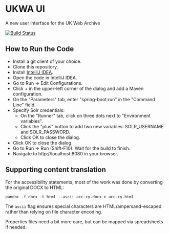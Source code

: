 # UKWA UI

A new user interface for the UK Web Archive

[![Build Status](https://travis-ci.org/ukwa/ukwa-ui.svg?branch=master)](https://travis-ci.org/ukwa/ukwa-ui)

## How to Run the Code ##

* Install a git client of your choice.
* Clone this repository.
* Install [IntelliJ IDEA](https://www.jetbrains.com/idea/).
* Open the code in IntelliJ IDEA.
* Go to Run -> Edit Configurations.
* Click + in the upper-left corner of the dialog and add a Maven configuration.
* On the "Parameters" tab, enter "spring-boot:run" in the "Command Line" field.
* Specify Solr credentials:
    * On the "Runner" tab, click on three dots next to "Environment variables".
    * Сlick the "plus" button to add two new variables: SOLR\_USERNAME and SOLR\_PASSWORD.
    * Click OK to close the dialog.
* Click OK to close the dialog.
* Go to Run -> Run (Shift-F10). Wait for the build to finish.
* Navigate to http://localhost:8080 in your browser.

## Supporting content translation ##

For the accessibility statements, most of the work was done by converting the original DOCX to HTML:

    pandoc -f docx -t html --ascii acc-cy.docx > acc-cy.html

The `ascii` flag ensures special characters are HTML/ampersand-escaped rather than relying on file character encoding.

Properties files need a bit more care, but can be mapped via spreadsheets if needed.

